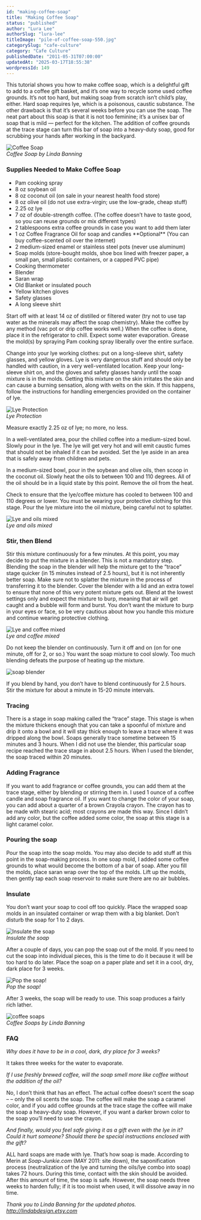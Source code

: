 ```yaml
---
id: "making-coffee-soap"
title: "Making Coffee Soap"
status: "published"
author: "Lura Lee"
authorSlug: "lura-lee"
titleImage: "pile-of-coffee-soap-550.jpg"
categorySlug: "cafe-culture"
category: "Cafe Culture"
publishedDate: "2011-05-31T07:00:00"
updatedAt: "2025-03-17T18:55:38"
wordpressId: 149
---
```


This tutorial shows you how to make coffee soap, which is a delightful gift to add to a coffee gift basket, and it’s one way to recycle some used coffee grounds. It’s not too hard, but making soap from scratch isn’t child’s play, either. Hard soap requires lye, which is a poisonous, caustic substance. The other drawback is that it’s several weeks before you can use the soap. The neat part about this soap is that it is not too feminine; it’s a unisex bar of soap that is mild — perfect for the kitchen. The addition of coffee grounds at the trace stage can turn this bar of soap into a heavy-duty soap, good for scrubbing your hands after working in the backyard.

![Coffee Soap](coffee-soap1.jpg)  
*Coffee Soap by Linda Banning*

### Supplies Needed to Make Coffee Soap

-   Pam cooking spray
-   8 oz soybean oil
-   8 oz coconut oil (on sale in your nearest health food store)
-   8 oz olive oil (do not use extra-virgin; use the low-grade, cheap stuff)
-   2.25 oz lye
-   7 oz of double-strength coffee. (The coffee doesn’t have to taste good, so you can reuse grounds or mix different types)
-   2 tablespoons extra coffee grounds in case you want to add them later
-   1 oz Coffee Fragrance Oil for soap and candles \*\*Optional\*\* (You can buy coffee-scented oil over the internet)
-   2 medium-sized enamel or stainless steel pots (never use aluminum)
-   Soap molds (store-bought molds, shoe box lined with freezer paper, a small pan, small plastic containers, or a capped PVC pipe)
-   Cooking thermometer
-   Blender
-   Saran wrap
-   Old Blanket or insulated pouch
-   Yellow kitchen gloves
-   Safety glasses
-   A long sleeve shirt

Start off with at least 14 oz of distilled or filtered water (try not to use tap water as the minerals may affect the soap chemistry). Make the coffee by any method (vac pot or drip coffee works well.) When the coffee is done, place it in the refrigerator to chill. Expect some water evaporation. Grease the mold(s) by spraying Pam cooking spray liberally over the entire surface.

Change into your lye working clothes: put on a long-sleeve shirt, safety glasses, and yellow gloves. Lye is very dangerous stuff and should only be handled with caution, in a very well-ventilated location. Keep your long-sleeve shirt on, and the gloves and safety glasses handy until the soap mixture is in the molds. Getting this mixture on the skin irritates the skin and can cause a burning sensation, along with welts on the skin. If this happens, follow the instructions for handling emergencies provided on the container of lye.

![Lye Protection](lye_protection_150x119.jpg)  
*Lye Protection*

Measure exactly 2.25 oz of lye; no more, no less.

In a well-ventilated area, pour the chilled coffee into a medium-sized bowl. Slowly pour in the lye. The lye will get very hot and will emit caustic fumes that should not be inhaled if it can be avoided. Set the lye aside in an area that is safely away from children and pets.

In a medium-sized bowl, pour in the soybean and olive oils, then scoop in the coconut oil. Slowly heat the oils to between 100 and 110 degrees. All of the oil should be in a liquid state by this point. Remove the oil from the heat.

Check to ensure that the lye/coffee mixture has cooled to between 100 and 110 degrees or lower. You must be wearing your protective clothing for this stage. Pour the lye mixture into the oil mixture, being careful not to splatter.

![Lye and oils mixed](lye_oil_150x184.jpg)  
*Lye and oils mixed*

### Stir, then Blend

Stir this mixture continuously for a few minutes. At this point, you may decide to put the mixture in a blender. This is not a mandatory step. Blending the soap in the blender will help the mixture get to the “trace” stage quicker (in 15 minutes instead of 2.5 hours), but it is not inherently better soap. Make sure not to splatter the mixture in the process of transferring it to the blender. Cover the blender with a lid and an extra towel to ensure that none of this very potent mixture gets out. Blend at the lowest settings only and expect the mixture to burp, meaning that air will get caught and a bubble will form and burst. You don’t want the mixture to burp in your eyes or face, so be very cautious about how you handle this mixture and continue wearing protective clothing.

![Lye and coffee mixed](lye_coffee_150x200.jpg)  
*Lye and coffee mixed*

Do not keep the blender on continuously. Turn it off and on (on for one minute, off for 2, or so.) You want the soap mixture to cool slowly. Too much blending defeats the purpose of heating up the mixture.

![soap blender](blender_soap_150x178.jpg)

If you blend by hand, you don’t have to blend continuously for 2.5 hours. Stir the mixture for about a minute in 15-20 minute intervals.

### Tracing

There is a stage in soap making called the “trace” stage. This stage is when the mixture thickens enough that you can take a spoonful of mixture and drip it onto a bowl and it will stay thick enough to leave a trace where it was dripped along the bowl. Soaps generally trace sometime between 15 minutes and 3 hours. When I did not use the blender, this particular soap recipe reached the trace stage in about 2.5 hours. When I used the blender, the soap traced within 20 minutes.

### Adding Fragrance

If you want to add fragrance or coffee grounds, you can add them at the trace stage, either by blending or stirring them in. I used 1 ounce of a coffee candle and soap fragrance oil. If you want to change the color of your soap, you can add about a quarter of a brown Crayola crayon. The crayon has to be made with stearic acid; most crayons are made this way. Since I didn’t add any color, but the coffee added some color, the soap at this stage is a light caramel color.

### Pouring the soap

Pour the soap into the soap molds. You may also decide to add stuff at this point in the soap-making process. In one soap mold, I added some coffee grounds to what would become the bottom of a bar of soap. After you fill the molds, place saran wrap over the top of the molds. Lift up the molds, then gently tap each soap reservoir to make sure there are no air bubbles.

### Insulate

You don’t want your soap to cool off too quickly. Place the wrapped soap molds in an insulated container or wrap them with a big blanket. Don’t disturb the soap for 1 to 2 days.

![Insulate the soap](insulate_150x200.jpg)  
*Insulate the soap*

After a couple of days, you can pop the soap out of the mold. If you need to cut the soap into individual pieces, this is the time to do it because it will be too hard to do later. Place the soap on a paper plate and set it in a cool, dry, dark place for 3 weeks.

![Pop the soap!](popped_150x153.jpg)  
*Pop the soap!*

After 3 weeks, the soap will be ready to use. This soap produces a fairly rich lather.

![coffee soaps](pile-of-coffee-soap-550.jpg)  
*Coffee Soaps by Linda Banning*

### FAQ

*Why does it have to be in a cool, dark, dry place for 3 weeks?*

It takes three weeks for the water to evaporate.

*If I use freshly brewed coffee, will the soap smell more like coffee without the addition of the oil?*

No, I don’t think that has an effect. The actual coffee doesn’t scent the soap – – only the oil scents the soap. The coffee will make the soap a caramel color, and if you add coffee grounds at the trace stage the coffee will make the soap a heavy-duty soap. However, if you want a darker brown color to the soap you’ll need to use the crayon.

*And finally, would you feel safe giving it as a gift even with the lye in it? Could it hurt someone? Should there be special instructions enclosed with the gift?*

ALL hard soaps are made with lye. That’s how soap is made. According to Merin at *Soap-Junkie.com* (MAY 2011: site down), the saponification process (neutralization of the lye and turning the oils/lye combo into soap) takes 72 hours. During this time, contact with the skin should be avoided. After this amount of time, the soap is safe. However, the soap needs three weeks to harden fully; if it is too moist when used, it will dissolve away in no time.

*Thank you to Linda Banning for the updated photos. http://lindabdesign.etsy.com*
